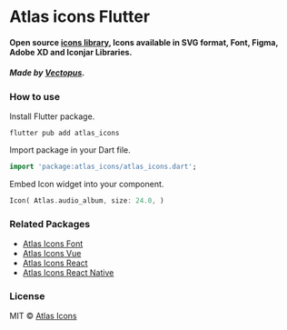 # Atlas icons Flutter

#### Open source [icons library](http://atlasicons.vectopus.com/), Icons available in SVG format, Font, Figma, Adobe XD and Iconjar Libraries.

##### _Made by [Vectopus](http://vectopus.com/)._

### How to use
Install Flutter package.

```flutter pub add atlas_icons```

Import package in your Dart file.
```dart
import 'package:atlas_icons/atlas_icons.dart';
```

Embed Icon widget into your component.

```dart
Icon( Atlas.audio_album, size: 24.0, )
```

### Related Packages
- [Atlas Icons Font](https://github.com/Vectopus/Atlas-icons-font)
- [Atlas Icons Vue](https://github.com/Vectopus/Atlas-icons-vue)
- [Atlas Icons React](https://github.com/Vectopus/Atlas-icons-react)
- [Atlas Icons React Native](https://github.com/Vectopus/Atlas-icons-react-native)

### License
MIT © [Atlas Icons](https://github.com/Vectopus/Atlas-icons-flutter/blob/main/LICENSE)

